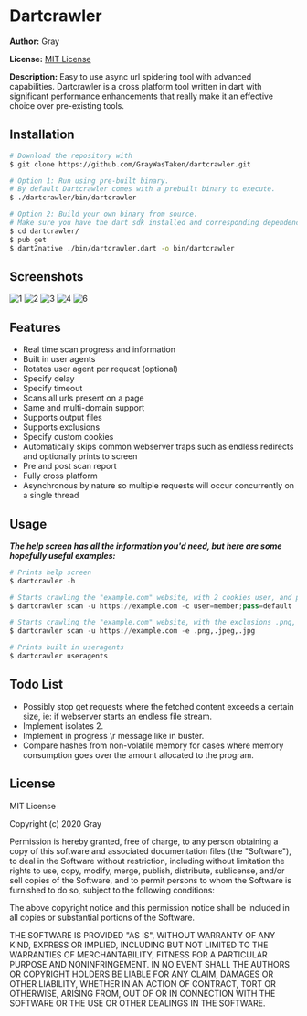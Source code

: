 # Dartcrawler
**Author:** Gray

**License:** [MIT License](#License "MIT License")

**Description:** Easy to use async url spidering tool with advanced capabilities. Dartcrawler is a cross platform tool written in dart with significant performance enhancements that really make it an effective choice over pre-existing tools.

## Installation
```sh
# Download the repository with
$ git clone https://github.com/GrayWasTaken/dartcrawler.git

# Option 1: Run using pre-built binary.
# By default Dartcrawler comes with a prebuilt binary to execute.
$ ./dartcrawler/bin/dartcrawler

# Option 2: Build your own binary from source.
# Make sure you have the dart sdk installed and corresponding dependencies.
$ cd dartcrawler/
$ pub get
$ dart2native ./bin/dartcrawler.dart -o bin/dartcrawler
```

## Screenshots
![1](https://lambda.black/assets/portfolio/dartbuster/1.png "Help Screen")
![2](https://lambda.black/assets/portfolio/dartbuster/2.png "Scan in progress")
![3](https://lambda.black/assets/portfolio/dartbuster/3.png "Scan completion")
![4](https://lambda.black/assets/portfolio/dartbuster/4.png "Word and extension lists")
![6](https://lambda.black/assets/portfolio/dartbuster/5.png "User agents list")

## Features
- Real time scan progress and information
- Built in user agents
- Rotates user agent per request (optional)
- Specify delay
- Specify timeout
- Scans all urls present on a page
- Same and multi-domain support
- Supports output files
- Supports exclusions
- Specify custom cookies
- Automatically skips common webserver traps such as endless redirects and optionally prints to screen
- Pre and post scan report
- Fully cross platform
- Asynchronous by nature so multiple requests will occur concurrently on a single thread

## Usage
***The help screen has all the information you'd need, but here are some hopefully useful examples:***


```py
# Prints help screen
$ dartcrawler -h

# Starts crawling the "example.com" website, with 2 cookies user, and pass
$ dartcrawler scan -u https://example.com -c user=member;pass=default

# Starts crawling the "example.com" website, with the exclusions .png, .jpeg, .jpg
$ dartcrawler scan -u https://example.com -e .png,.jpeg,.jpg

# Prints built in useragents
$ dartcrawler useragents
```

## Todo List
- Possibly stop get requests where the fetched content exceeds a certain size, ie: if webserver starts an endless file stream.
- Implement isolates 2.
- Implement in progress \r message like in buster.
- Compare hashes from non-volatile memory for cases where memory consumption goes over the amount allocated to the program.


## License
MIT License

Copyright (c) 2020 Gray

Permission is hereby granted, free of charge, to any person obtaining a copy
of this software and associated documentation files (the "Software"), to deal
in the Software without restriction, including without limitation the rights
to use, copy, modify, merge, publish, distribute, sublicense, and/or sell
copies of the Software, and to permit persons to whom the Software is
furnished to do so, subject to the following conditions:

The above copyright notice and this permission notice shall be included in all
copies or substantial portions of the Software.

THE SOFTWARE IS PROVIDED "AS IS", WITHOUT WARRANTY OF ANY KIND, EXPRESS OR
IMPLIED, INCLUDING BUT NOT LIMITED TO THE WARRANTIES OF MERCHANTABILITY,
FITNESS FOR A PARTICULAR PURPOSE AND NONINFRINGEMENT. IN NO EVENT SHALL THE
AUTHORS OR COPYRIGHT HOLDERS BE LIABLE FOR ANY CLAIM, DAMAGES OR OTHER
LIABILITY, WHETHER IN AN ACTION OF CONTRACT, TORT OR OTHERWISE, ARISING FROM,
OUT OF OR IN CONNECTION WITH THE SOFTWARE OR THE USE OR OTHER DEALINGS IN THE
SOFTWARE.
